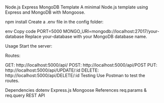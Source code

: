 Node.js Express MongoDB Template
A minimal Node.js template using Express and MongoDB with Mongoose.



npm install
Create a .env file in the config folder:

env
Copy code
PORT=5000
MONGO_URI=mongodb://localhost:27017/your-database
Replace your-database with your MongoDB database name.

Usage
Start the server:

Routes:

GET: http://localhost:5000/api/
POST: http://localhost:5000/api/POST
PUT: http://localhost:5000/api/UPDATE/:id
DELETE: http://localhost:5000/api/DELETE/:id
Testing
Use Postman to test the routes.

Dependencies
dotenv
Express.js
Mongoose
References
req.params & req.query
REST API 
